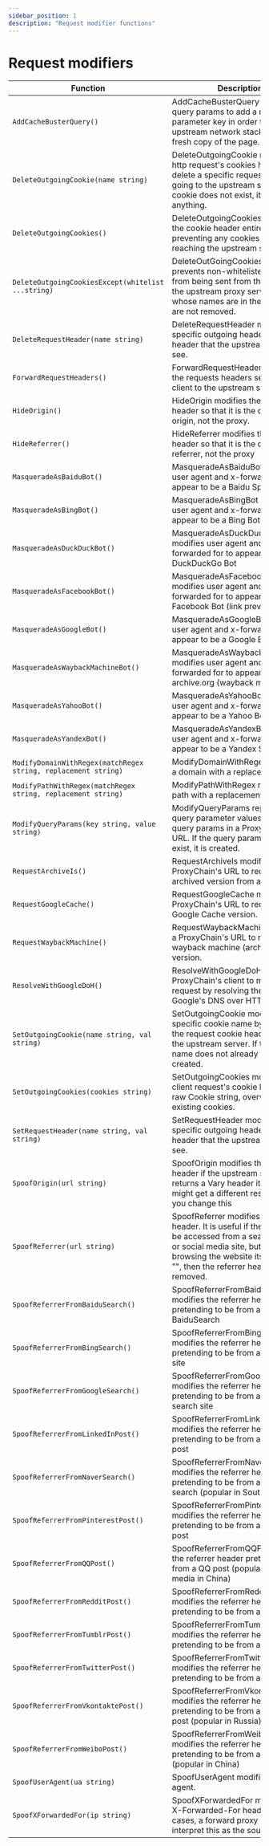 ```yaml
---
sidebar_position: 1
description: "Request modifier functions"
---
```


# Request modifiers

| Function                                                       | Description                                                                                                                                                                                                                |
| -------------------------------------------------------------- | -------------------------------------------------------------------------------------------------------------------------------------------------------------------------------------------------------------------------- |
| `AddCacheBusterQuery()`                                        | AddCacheBusterQuery modifies query params to add a random parameter key in order to get the upstream network stack to serve a fresh copy of the page.                                                                      |
| `DeleteOutgoingCookie(name string)`                            | DeleteOutgoingCookie modifies the http request's cookies header to delete a specific request cookie going to the upstream server. If the cookie does not exist, it does not do anything.                                   |
| `DeleteOutgoingCookies()`                                      | DeleteOutgoingCookies removes the cookie header entirely, preventing any cookies from reaching the upstream server.                                                                                                        |
| `DeleteOutgoingCookiesExcept(whitelist ...string)`             | DeleteOutGoingCookiesExcept prevents non-whitelisted cookies from being sent from the client to the upstream proxy server. Cookies whose names are in the whitelist are not removed.                                       |
| `DeleteRequestHeader(name string)`                             | DeleteRequestHeader modifies a specific outgoing header This is the header that the upstream server will see.                                                                                                              |
| `ForwardRequestHeaders()`                                      | ForwardRequestHeaders forwards the requests headers sent from the client to the upstream server.                                                                                                                           |
| `HideOrigin()`                                                 | HideOrigin modifies the origin header so that it is the original origin, not the proxy.                                                                                                                                    |
| `HideReferrer()`                                               | HideReferrer modifies the referrer header so that it is the original referrer, not the proxy                                                                                                                               |
| `MasqueradeAsBaiduBot()`                                       | MasqueradeAsBaiduBot modifies user agent and x-forwarded for to appear to be a Baidu Spider Bot                                                                                                                            |
| `MasqueradeAsBingBot()`                                        | MasqueradeAsBingBot modifies user agent and x-forwarded for to appear to be a Bing Bot                                                                                                                                     |
| `MasqueradeAsDuckDuckBot()`                                    | MasqueradeAsDuckDuckBot modifies user agent and x-forwarded for to appear to be a DuckDuckGo Bot                                                                                                                           |
| `MasqueradeAsFacebookBot()`                                    | MasqueradeAsFacebookBot modifies user agent and x-forwarded for to appear to be a Facebook Bot (link previews?)                                                                                                            |
| `MasqueradeAsGoogleBot()`                                      | MasqueradeAsGoogleBot modifies user agent and x-forwarded for to appear to be a Google Bot                                                                                                                                 |
| `MasqueradeAsWaybackMachineBot()`                              | MasqueradeAsWaybackMachineBot modifies user agent and x-forwarded for to appear to be a archive.org (wayback machine) Bot                                                                                                  |
| `MasqueradeAsYahooBot()`                                       | MasqueradeAsYahooBot modifies user agent and x-forwarded for to appear to be a Yahoo Bot                                                                                                                                   |
| `MasqueradeAsYandexBot()`                                      | MasqueradeAsYandexBot modifies user agent and x-forwarded for to appear to be a Yandex Spider Bot                                                                                                                          |
| `ModifyDomainWithRegex(matchRegex string, replacement string)` | ModifyDomainWithRegex replaces a domain with a replacement string                                                                                                                                                          |
| `ModifyPathWithRegex(matchRegex string, replacement string)`   | ModifyPathWithRegex replaces the path with a replacement string                                                                                                                                                            |
| `ModifyQueryParams(key string, value string)`                  | ModifyQueryParams replaces query parameter values in URL's query params in a ProxyChain's URL. If the query param key doesn't exist, it is created.                                                                        |
| `RequestArchiveIs()`                                           | RequestArchiveIs modifies a ProxyChain's URL to request an archived version from archive.is                                                                                                                                |
| `RequestGoogleCache()`                                         | RequestGoogleCache modifies a ProxyChain's URL to request its Google Cache version.                                                                                                                                        |
| `RequestWaybackMachine()`                                      | RequestWaybackMachine modifies a ProxyChain's URL to request the wayback machine (archive.org) version.                                                                                                                    |
| `ResolveWithGoogleDoH()`                                       | ResolveWithGoogleDoH modifies a ProxyChain's client to make the request by resolving the URL using Google's DNS over HTTPs service.                                                                                        |
| `SetOutgoingCookie(name string, val string)`                   | SetOutgoingCookie modifes a specific cookie name by modifying the request cookie headers going to the upstream server. If the cookie name does not already exist, it is created.                                           |
| `SetOutgoingCookies(cookies string)`                           | SetOutgoingCookies modifies a client request's cookie header to a raw Cookie string, overwriting existing cookies.                                                                                                         |
| `SetRequestHeader(name string, val string)`                    | SetRequestHeader modifies a specific outgoing header This is the header that the upstream server will see.                                                                                                                 |
| `SpoofOrigin(url string)`                                      | SpoofOrigin modifies the origin header if the upstream server returns a Vary header it means you might get a different response if you change this                                                                         |
| `SpoofReferrer(url string)`                                    | SpoofReferrer modifies the referrer header. It is useful if the page can be accessed from a search engine or social media site, but not by browsing the website itself. if url is "", then the referrer header is removed. |
| `SpoofReferrerFromBaiduSearch()`                               | SpoofReferrerFromBaiduSearch modifies the referrer header pretending to be from a BaiduSearch                                                                                                                              |
| `SpoofReferrerFromBingSearch()`                                | SpoofReferrerFromBingSearch modifies the referrer header pretending to be from a bing search site                                                                                                                          |
| `SpoofReferrerFromGoogleSearch()`                              | SpoofReferrerFromGoogleSearch modifies the referrer header pretending to be from a google search site                                                                                                                      |
| `SpoofReferrerFromLinkedInPost()`                              | SpoofReferrerFromLinkedInPost modifies the referrer header pretending to be from a linkedin post                                                                                                                           |
| `SpoofReferrerFromNaverSearch()`                               | SpoofReferrerFromNaverSearch modifies the referrer header pretending to be from a Naver search (popular in South Korea)                                                                                                    |
| `SpoofReferrerFromPinterestPost()`                             | SpoofReferrerFromPinterestPost modifies the referrer header pretending to be from a pinterest post                                                                                                                         |
| `SpoofReferrerFromQQPost()`                                    | SpoofReferrerFromQQPost modifies the referrer header pretending to be from a QQ post (popular social media in China)                                                                                                       |
| `SpoofReferrerFromRedditPost()`                                | SpoofReferrerFromRedditPost modifies the referrer header pretending to be from a reddit post                                                                                                                               |
| `SpoofReferrerFromTumblrPost()`                                | SpoofReferrerFromTumblrPost modifies the referrer header pretending to be from a tumblr post                                                                                                                               |
| `SpoofReferrerFromTwitterPost()`                               | SpoofReferrerFromTwitterPost modifies the referrer header pretending to be from a twitter post                                                                                                                             |
| `SpoofReferrerFromVkontaktePost()`                             | SpoofReferrerFromVkontaktePost modifies the referrer header pretending to be from a vkontakte post (popular in Russia)                                                                                                     |
| `SpoofReferrerFromWeiboPost()`                                 | SpoofReferrerFromWeiboPost modifies the referrer header pretending to be from a Weibo post (popular in China)                                                                                                              |
| `SpoofUserAgent(ua string)`                                    | SpoofUserAgent modifies the user agent.                                                                                                                                                                                    |
| `SpoofXForwardedFor(ip string)`                                | SpoofXForwardedFor modifies the X-Forwarded-For header in some cases, a forward proxy may interpret this as the source IP.                                                                                                 |

